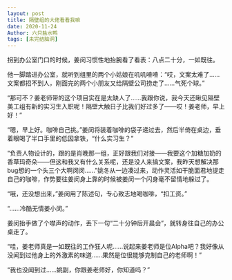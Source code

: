 ```yaml
---
layout: post
title: 隔壁组的大佬看看我嘛
date: 2020-11-24
Author: 六只盐水鸭
tags: [未完结脑洞]
---
```


拐到办公室门口的时候，姜闵习惯性地抬腕看了看表：八点二十分，一如既往。

他一脚踏进办公室，就听到组里的两个小姑娘在叽叽喳喳：“哎，文案太难了……文案都招不到人，刚面完的两个小朋友又给隔壁公司捞走了……气死个球。”

“那可不？姜老师带的这个项目实在是太缺人了……我跟你说，我今天还瞅见隔壁美工组有新的实习生入职呢！隔壁大触日子比我们好过多了——哎！姜老师，早上好！”

“嗯，早上好。咖啡自己挑。”姜闵将装着咖啡的袋子递过去，然后半倚在桌边，垂着眼喝了半口手里的低因拿铁，“什么实习生？”

“负责人物设计的，跟的是肖晚那一组，正好跟我们对接——我要这个加糖加奶的香草玛奇朵——但这和我又有什么关系呢，还是没人来搞文案，我昨天想解决那bug想的一个头三个大啊闵闵……”姚冬从一边凑过来，动作灵活如干脆面君地提走自己的咖啡，作势要往姜闵身上靠的时候被姜闵一个闪身毫不留情地躲过了。

“哦，还没想出来，”姜闵用了陈述句，专心致志地喝咖啡，“扣工资。”

“……冷酷无情姜小闵。”

姜闵抬手做了个噤声的动作，丢下一句“二十分钟后开晨会”，就转身往自己的办公桌走了。

“哇，姜老师真是一如既往的工作狂人呢……说起来姜老师是位Alpha吧？我好像从没闻到过他身上的外激素的味道……果然是位很能够克制自己的老师啊！”

“我也没闻到过……姚副，你跟姜老师好，你知道吗？”
